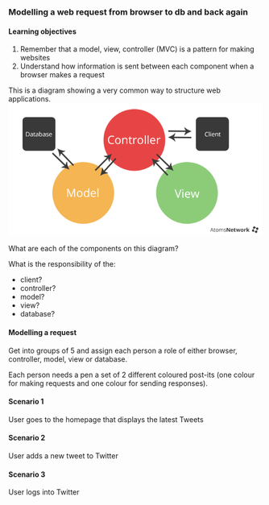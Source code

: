 ### Modelling a web request from browser to db and back again

#### Learning objectives

1) Remember that a model, view, controller (MVC) is a pattern for making websites
2) Understand how information is sent between each component when a browser makes a request

This is a diagram showing a very common way to structure web applications. 
![](mvc.png)

What are each of the components on this diagram?

What is the responsibility of the:
- client?
- controller?
- model?
- view?
- database?

#### Modelling a request

Get into groups of 5 and assign each person a role of either browser, controller, model, view or database.

Each person needs a pen a set of 2 different coloured post-its (one colour for making requests and one colour
for sending responses).

#### Scenario 1

User goes to the homepage that displays the latest Tweets

#### Scenario 2

User adds a new tweet to Twitter

#### Scenario 3

User logs into Twitter
